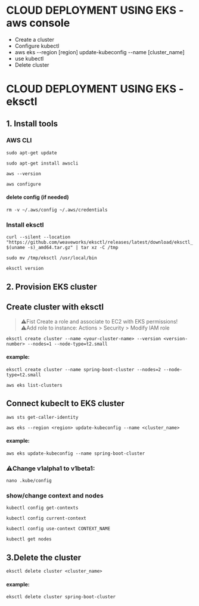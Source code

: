 # CLOUD DEPLOYMENT USING EKS - aws console
- Create a cluster
- Configure kubectl
- aws eks --region [region] update-kubeconfig --name [cluster_name]
- use kubectl
- Delete cluster

# CLOUD DEPLOYMENT USING EKS - eksctl

## 1. Install tools

### AWS CLI
`sudo apt-get update`

`sudo apt-get install awscli`

`aws --version`

`aws configure`


#### delete config (if needed)
`rm -v ~/.aws/config ~/.aws/credentials`


### Install eksctl
`curl --silent --location "https://github.com/weaveworks/eksctl/releases/latest/download/eksctl_$(uname -s)_amd64.tar.gz" | tar xz -C /tmp`

`sudo mv /tmp/eksctl /usr/local/bin`

`eksctl version`

## 2. Provision EKS cluster

## Create cluster with eksctl
>⚠️Fist Create a role and associate to EC2 with EKS permissions!\
>⚠️Add role to instance: Actions > Security > Modify IAM role

`eksctl create cluster --name <your-cluster-name> --version <version-number> --nodes=1 --node-type=t2.small`

#### example:
`eksctl create cluster --name spring-boot-cluster --nodes=2 --node-type=t2.small`

`aws eks list-clusters`

## Connect kubeclt to EKS cluster
`aws sts get-caller-identity`

`aws eks --region <region> update-kubeconfig --name <cluster_name>`

#### example:
`aws eks update-kubeconfig --name spring-boot-cluster`

### ⚠️Change v1alpha1 to v1beta1:
`nano .kube/config`


### show/change context and nodes
`kubectl config get-contexts`

`kubectl config current-context`

`kubectl config use-context CONTEXT_NAME`

`kubectl get nodes `


## 3.Delete the cluster
`eksctl delete cluster <cluster_name>`

#### example:
`eksctl delete cluster spring-boot-cluster`
